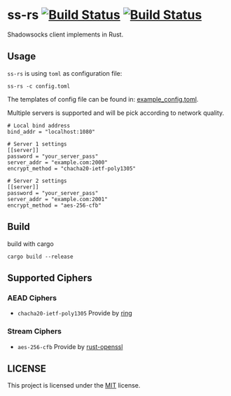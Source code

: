 # ss-rs [![Build Status](https://travis-ci.org/sbwtw/ss-rs.svg)](https://travis-ci.org/sbwtw/ss-rs) [![Build Status](https://ci.appveyor.com/api/projects/status/github/sbwtw/ss-rs?svg=true)](https://ci.appveyor.com/project/sbwtw/ss-rs)
Shadowsocks client implements in Rust.

## Usage
`ss-rs` is using `toml` as configuration file:
```
ss-rs -c config.toml
```
The templates of config file can be found in: [example_config.toml](example_config.toml).

Multiple servers is supported and will be pick according to network quality.
```
# Local bind address
bind_addr = "localhost:1080"

# Server 1 settings
[[server]]
password = "your_server_pass"
server_addr = "example.com:2000"
encrypt_method = "chacha20-ietf-poly1305"

# Server 2 settings
[[server]]
password = "your_server_pass"
server_addr = "example.com:2001"
encrypt_method = "aes-256-cfb"
```

## Build
build with cargo
```
cargo build --release
```

## Supported Ciphers
### AEAD Ciphers
- `chacha20-ietf-poly1305` Provide by [ring](https://github.com/briansmith/ring)
### Stream Ciphers
- `aes-256-cfb` Provide by [rust-openssl](https://github.com/sfackler/rust-openssl)

## LICENSE
This project is licensed under the [MIT](LICENSE) license.
